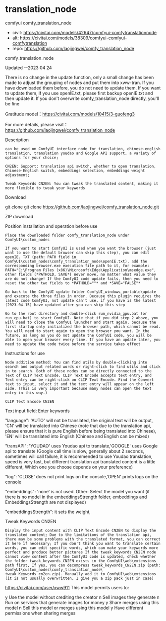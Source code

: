 translation_node
========================
comfyui comfy_translation_node
* civit: https://civitai.com/models/42647/comfyui-comfytranslationnode
* alt: https://civitai.com/models/38309/comfyui-comfyui-comfytranslation
* repo: https://github.com/laojingwei/comfy_translation_node

comfy_translation_node

Updated --2023 04 24

There is no change in the update function, only a small change has been made to adjust the grouping of nodes and put them into xww-tran. If you have downloaded them before, you do not need to update them. If you want to update them, if you use openIE.txt, please first backup openIE.txt and then update it. If you don't overwrite comfy_translation_node directly, you'll be fine

Gratitude model：https://civitai.com/models/10415/3-guofeng3

For more details, please visit：https://github.com/laojingwei/comfy_translation_node

Description

    can be used on ComfyUI interface node for translation, chinese-english translation, translation youdao and Google API support, a variety of options for your choice;

    CN2EN: Support: translation api switch, whether to open translation, Chinese-English switch, embeddings selection, embeddings weight adjustment;

    Tweak Keywords CN2EN: You can tweak the translated content, making it more flexible to tweak your keywords

Download

git clone git clone https://github.com/laojingwei/comfy_translation_node.git

ZIP download

Position installation and operation before use

    Place the downloaded folder comfy_translation_node under ComfyUI\custom_nodes

    If you want to start ComfyUI is used when you want the browser (just want to use the default browser can skip this step), you can edit openIE. TXT (path: PATH field in ComfyUI\custom_nodes\comfy_translation_node\openIE.txt), add the corresponding browser.exe execution file path to it, for example: PATH="C:\Program Files (x86)\Microsoft\Edge\Application\msedge.exe", other fields (*PATHOLD, SAVE*) never move, no matter what value they are do not change! If the ComfyUI code update fails, then you need to reset the other two fields to *PATHOLD=""* and *SAVE="FALSE"*

    Go back to the ComfyUI update folder ComfyUI_windows_portable\update and execute the three files in order. Because this plugin requires the latest code ComfyUI, not update can't use, if you have is the latest (2023-04-15) have updated after you can skip this step

    Go to the root directory and double-click run_nvidia_gpu.bat (or run_cpu.bat) to start ComfyUI. Note that if you did step 2 above, you will need to close the ComfyUI launcher and start again, because the first startup only initialized the browser path, which cannot be read. You will need to start again to open the browser you want. In the future, as long as you do not update the ComfyUI code, you will be able to open your browser every time. If you have an update later, you need to update the code twice before the service takes effect

Instructions for use

    Node addition method: You can find utils by double-clicking into search and output related words or right-click to find utils and click in to search. Both of these nodes can be directly connected to the Text of CLIP Text Encode. CLIP Text Encode accepts text entry, and Text entry can be right-click on CLIP Text Encode. Find the Convert text to input, select it and the text entry will appear on the left side. (This is very important because many nodes can open the text entry in this way.)

    CLIP Text Encode CN2EN

Text input field: Enter keywords

"language": 'AUTO' will not be translated, the original text will be output, 'CN' will be translated into Chinese (note that due to the translation api, please ensure that it is pure English before being translated into Chinese), 'EN' will be translated into English (Chinese and English can be mixed)

"transAPI": 'YOUDAO' uses Youdao api to translate,'GOOGLE' uses Google api to translate (Google call time is slow, generally about 2 seconds, sometimes will call failure, it is recommended to use Youdao translation, speed is very fast, but different translation api translated content is a little different, Which one you choose depends on your preference)

"log": 'CLOSE' does not print logs on the console,'OPEN' prints logs on the console

"embeddings": 'none' is not used. Other: Select the model you want (if there is no model in the embeddingsStrength folder, embeddings and EmbeddingsStrength are not displayed)

"embeddingsStrength": it sets the weight,

Tweak Keywords CN2EN

    Display the input content with CLIP Text Encode CN2EN to display the translated content; Due to the limitations of the translation api, there may be some problems with the translated format, you can correct it here if necessary; If you don't think you want to translate certain words, you can edit specific words, which can make your keywords more perfect and produce better pictures If the tweak_keywords_CN2EN node cannot view content after the ComfyUI code is updated, check whether the folder tweak_keywords_CN2EN exists in the ComfyUI\web\extensions path first, If yes, you can decompress tweak_keywords_CN2EN.zip (path: ComfyUI\custom_nodes\comfy_translation_node\ tweak_Keywords_cn2en.zip). Manually add it to ComfyUI\web\extensions (it is not usually overwritten, I give you a zip pack just in case)
    

https://civitai.com/user/xww911
This model permits users to:

y Use the model without crediting the creator
n Sell images they generate
n Run on services that generate images for money
y Share merges using this model
n Sell this model or merges using this model
y Have different permissions when sharing merges

